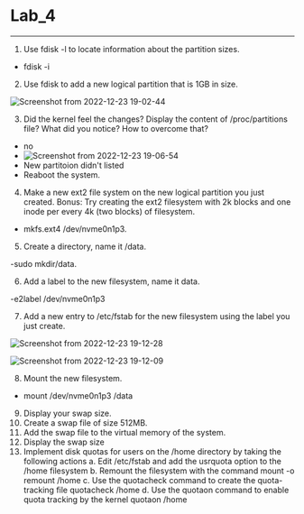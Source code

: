 # Lab_4
---------------------

1. Use fdisk -l to locate information about the partition sizes.
  - fdisk -i

2. Use fdisk to add a new logical partition that is 1GB in size.

![Screenshot from 2022-12-23 19-02-44](https://user-images.githubusercontent.com/110255978/209373784-1d8b923f-5981-49f1-8fa6-b15da115bea1.png)

3. Did the kernel feel the changes? Display the content of /proc/partitions file? What
did you notice? How to overcome that?
  - no
  - ![Screenshot from 2022-12-23 19-06-54](https://user-images.githubusercontent.com/110255978/209374009-7ab57977-4bf9-45bc-ac08-8ddc5c55c7f2.png)
  - New partitoion didn't listed
  - Reaboot the system.

4. Make a new ext2 file system on the new logical partition you just created.
Bonus: Try creating the ext2 filesystem with 2k blocks and one inode per
every 4k (two blocks) of filesystem.

- mkfs.ext4 /dev/nvme0n1p3.

5. Create a directory, name it /data.

-sudo mkdir/data.

6. Add a label to the new filesystem, name it data.

-e2label /dev/nvme0n1p3

7. Add a new entry to /etc/fstab for the new filesystem using the label you just
create.

![Screenshot from 2022-12-23 19-12-28](https://user-images.githubusercontent.com/110255978/209374709-f2b4673f-2211-4ae3-b5f8-de671de84aa9.png)

![Screenshot from 2022-12-23 19-12-09](https://user-images.githubusercontent.com/110255978/209374732-2c8e4503-b82f-40a0-8b43-aa7dd6c8bd3e.png)

8. Mount the new filesystem.

- mount /dev/nvme0n1p3 /data

9. Display your swap size.
10. Create a swap file of size 512MB.
11. Add the swap file to the virtual memory of the system.
12. Display the swap size
13. Implement disk quotas for users on the /home directory by taking the following actions
a. Edit /etc/fstab and add the usrquota option to the /home filesystem
b. Remount the filesystem with the command mount -o remount /home
c. Use the quotacheck command to create the quota-tracking file
quotacheck /home
d. Use the quotaon command to enable quota tracking by the kernel quotaon /home
